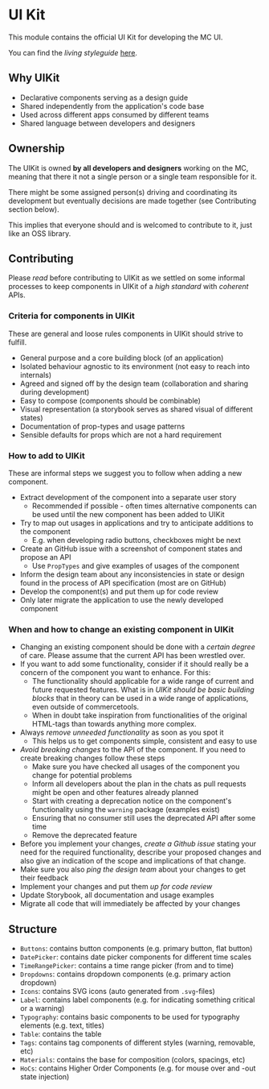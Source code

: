 # UI Kit

This module contains the official UI Kit for developing the MC UI.

You can find the _living styleguide_ [here](https://mc.escemo.com/styleguide).

## Why UIKit

* Declarative components serving as a design guide
* Shared independently from the application's code base
* Used across different apps consumed by different teams
* Shared language between developers and designers

## Ownership

The UIKit is owned **by all developers and designers** working on the MC,
meaning that there it not a single person or a single team responsible for it.

There might be some assigned person(s) driving and coordinating its development
but eventually decisions are made together (see Contributing section below).

This implies that everyone should and is welcomed to contribute to it, just like
an OSS library.

## Contributing

Please _read_ before contributing to UIKit as we settled on some informal
processes to keep components in UIKit of a _high standard_ with _coherent_ APIs.

### Criteria for components in UIKit

These are general and loose rules components in UIKit should strive to fulfill.

* General purpose and a core building block (of an application)
* Isolated behaviour agnostic to its environment (not easy to reach into
  internals)
* Agreed and signed off by the design team (collaboration and sharing during
  development)
* Easy to compose (components should be combinable)
* Visual representation (a storybook serves as shared visual of different
  states)
* Documentation of prop-types and usage patterns
* Sensible defaults for props which are not a hard requirement

### How to add to UIKit

These are informal steps we suggest you to follow when adding a new component.

* Extract development of the component into a separate user story
  * Recommended if possible - often times alternative components can be used
    until the new component has been added to UIKit
* Try to map out usages in applications and try to anticipate additions to the
  component
  * E.g. when developing radio buttons, checkboxes might be next
* Create an GitHub issue with a screenshot of component states and propose an
  API
  * Use `PropTypes` and give examples of usages of the component
* Inform the design team about any inconsistencies in state or design found in
  the process of API specification (most are on GitHub)
* Develop the component(s) and put them up for code review
* Only later migrate the application to use the newly developed component

### When and how to change an existing component in UIKit

* Changing an existing component should be done with a _certain degree_ of care.
  Please assume that the current API has been wrestled over.
* If you want to add some functionality, consider if it should really be a
  concern of the component you want to enhance. For this:
  * The functionality should applicable for a wide range of current and future
    requested features. What is in _UIKit should be basic building blocks_ that
    in theory can be used in a wide range of applications, even outside of
    commercetools.
  * When in doubt take inspiration from functionalities of the original
    HTML-tags than towards anything more complex.
* Always _remove unneeded functionality_ as soon as you spot it
  * This helps us to get components simple, consistent and easy to use
* _Avoid breaking changes_ to the API of the component. If you need to create
  breaking changes follow these steps
  * Make sure you have checked all usages of the component you change for
    potential problems
  * Inform all developers about the plan in the chats as pull requests might be
    open and other features already planned
  * Start with creating a deprecation notice on the component's functionality
    using the `warning` package (examples exist)
  * Ensuring that no consumer still uses the deprecated API after some time
  * Remove the deprecated feature
* Before you implement your changes, _create a Github issue_ stating your need
  for the required functionality, describe your proposed changes and also give
  an indication of the scope and implications of that change.
* Make sure you also _ping the design team_ about your changes to get their
  feedback
* Implement your changes and put them _up for code review_
* Update Storybook, all documentation and usage examples
* Migrate all code that will immediately be affected by your changes

## Structure

* `Buttons`: contains button components (e.g. primary button, flat button)
* `DatePicker`: contains date picker components for different time scales
* `TimeRangePicker`: contains a time range picker (from and to time)
* `Dropdowns`: contains dropdown components (e.g. primary action dropdown)
* `Icons`: contains SVG icons (auto generated from `.svg`-files)
* `Label`: contains label components (e.g. for indicating something critical or
  a warning)
* `Typography`: contains basic components to be used for typography elements
  (e.g. text, titles)
* `Table`: contains the table
* `Tags`: contains tag components of different styles (warning, removable, etc)
* `Materials`: contains the base for composition (colors, spacings, etc)
* `HoCs`: contains Higher Order Components (e.g. for mouse over and -out state
  injection)
